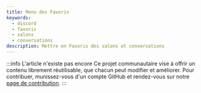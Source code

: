 ```yaml
---
title: Menu des Favoris
keywords:
  - discord
  - favoris
  - salons
  - conversations
description: Mettre en Favoris des salons et conversations
---
```


:::info L'article n'existe pas encore
Ce projet communautaire vise à offrir un contenu librement réutilisable, que chacun peut modifier et améliorer.
Pour contribuer, munissez-vous d'un compte GitHub et rendez-vous sur notre [page de contribution](/wiki/contribuer).
:::
